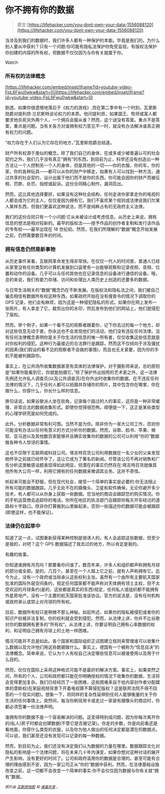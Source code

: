 # 你不拥有你的数据

> 原文:[https://lifehacker.com/you-dont-own-your-data-1556088120](https://lifehacker.com/you-dont-own-your-data-1556088120)

当涉及到我们的数据时，我们许多人都有一种保护的本能。毕竟是我们的。为什么别人要从中获利？只有一个问题:你可能有隐私法保护你免受监视，有版权法保护你创建的内容的所有权，但数据不仅仅因为与你有关就属于你。

Watch

### 所有权的法律概念

 [https://lifehacker.com/embed/inset/iframe?id=youtube-video-FpL6Fwu0wkw&start=0](https://lifehacker.com/embed/inset/iframe?id=youtube-video-FpL6Fwu0wkw&start=0) 

剧透，如果你很遗憾地落后于《权力的游戏》,但在第二季中有一个时刻，瓦里斯勋爵对提利昂·兰尼斯特谈论权力的本质。他问提利昂，如果国王、牧师或富人都要求他杀死另外两个人，一个佣兵会服从谁？然而，这个谜没有答案。重点不是答案，重点是问题。当有关各方对谁拥有权力意见不一时，就没有办法解决谁真正拥有权力的问题。

“权力存在于人们认为它存在的地方，”瓦里斯勋爵总结道。

财产所有权源于类似的概念。除了我们自己的身体，在或多或少被普遍认可的社会契约之外，我们几乎没有真正“拥有”的东西。到目前为止，科学还没有创造出一种方法让一个人控制另一个人的身体，但是其他的一切——你的衣服，你的车，你的家，你的各种玩具——都可以从你的财产中移走，如果有人可以找到一种方法，通过共享的社会契约，设计出属于他们而不是你的东西。你可能会因你的财产而被征税、罚款、处罚、指控或起诉。这份合同精心制作，漏洞百出。

然而，这比其他选择要好。如果没有这种社会结构，任何走进你家拿走你的电视的人都会成为它的主人，仅仅是因为拥有它。我们不喜欢某个规则或法律说我们欠某人某样东西，但我们更喜欢这种说法，而不是纯粹占有的无政府主义法律。

我们的这份合同只有一个小问题:它从未被设计成考虑信息。从历史上来说，拥有信息的想法是相对较新的。最早的版权法——授予作品的创作者复制和发行该作品的专有权——最早出现在 18 世纪初。然而，在我们所理解的“数据”概念开始发展之前，仍然需要数百年的时间。

### 拥有信息仍然是新事物

从历史事件来看，互联网革命发生得非常快。在仅仅一代人的时间里，普通人已经从家里没有任何类型的计算机发展到口袋里有一台能够观察和记录视频、音频、位置和动作的设备。几乎可以与任何其他也在记录信息的设备进行通信的设备。哦，总的来说，我们有能力存储、访问和处理比人类历史上创造的还要多的数据。

与日常生活相关的“数据”概念仍在不断发展。在版权法和隐私法之间，我们被自己骗去相信有数据所有权这种东西。如果政府开始在没有搜查令的情况下调取你的 GPS 记录，他们会有麻烦，因为这是一种侵犯隐私的形式。如果你在网上发布一张照片，有人拿走了它，裁剪出你的水印，然后发布到他们的网站上，他们就侵犯了版权。

然而，举个例子，如果一个看不见的观察者跟着你，记下你去过的每一个地方，却对这些信息无动于衷，你永远也不会发现他们的活动，他们没有违反任何法律。没有任何法律概念表明你是关于你生活的信息的唯一所有者，仅仅收集这些信息就是对你权利的侵犯。这种行为最接近的合法罪行是跟踪，然而这不仅倾向于涉及骚扰的因素(我们假设的看不见的观察者不会做的事情)，而且也无关紧要，因为你的手机不能被判跟踪你。

事实上，在公共场所收集数据甚至有具体的法律保护。对于摄影师来说，总的原则是“如果你能看到它，你就能拍摄它。”除了保护外出拍照的艺术家之外，这一法律先例还允许私人调查员(以及公共调查员)在你外出时收集你的数据。在不违反任何法律的情况下，几乎任何人都可以拍摄并存储你的照片，其中包含你在哪里，你在做什么，你穿什么，你长什么样的信息。

换句话说，如果谷歌派人坐在街角，记录每个路过的人的事实，这将是一种非常缓慢、非常合法的数据收集形式。即使你觉得很恐怖。顺便提一下，这正是某些类型的心理学研究是如何完成的。

此外，分析数据非常有利可图。当然不是为你。除非你为一家大公司工作，否则你可能没有办法以任何有意义的方式分析你的数据。然而，谷歌、脸书、苹果、微软、亚马逊以及其他数百家能够并且确实收集你的数据的公司可以利用“你的”数据做各种令人惊讶的事情。

这也不仅限于互联网或科技公司。塔吉特百货公司利用数据在一名少女的父亲发现她怀孕之前就已经怀孕了，这让它成为了著名的新闻。尽管该公司不再对销售和广告分析这类敏感话题表现得如此明显，但潜在的事实仍然存在:塔吉特百货就像其他所有大公司一样，利用它拥有的任何数据来微调其业务。这并不奇怪。

听起来可能会不舒服，但在现代社会，接受一个简单的事实是必要的:你无法阻止所有可能的数据跟踪。几乎无处不在的摄像头、卫星和软件确保，无论你避开多少技术，有人都可以从你身上获取一些数据。您当地的商店会跟踪您的购买情况。你的手机运营商会追踪你的电话。你所在地区的执法部门会跟踪你每天开车经过的道路和十字路口。除非你打算搬到山里躲起来，否则一些描述你的数据可能会被跟踪(即使这样，也不能保证)。

### 法律仍在起草中

知道了这一点，试图重新获得某种控制是很诱人的。有人会追踪这些数据，但至少是我的，对吧？这个 GPS 数据描述了我去过的地方，所以肯定是我的。

有趣的故事。

你知道谁拥有月亮吗？那要看你问谁了。数百年来，许多人和组织都声称拥有月球的部分或全部。是的，几百个。甚至在一个人踏上它之前，就有人声称拥有它。迄今为止，没有一个政府或当局承认这些权利主张。虽然有一个由所有主要航天国家批准的国际外层空间条约，规定任何国家都不能声称对天体拥有领土主权，但不太受欢迎的月球条约(是的，这些都是真实的东西)规定，任何私人或组织都不能拥有外星房地产。没有一个主要的航天国家批准该协议。官方的说法是，没有任何机构或政府承认或禁止对月球的所有权。

目前，数据所有权只是稍微不那么神秘。如前所述，如果你的隐私被侵犯或者你的知识产权被非法复制，你的权利就会受到侵犯。然而，从法律上讲，你并不比谷歌对你的数据拥有更多的“所有权”。从法律上讲，你要证明自己拥有心率数据的权利，和证明自己拥有月球上的土地一样困难。

情况可能并不总是如此。各个国家和国际组织正试图建立规则来管理谁可以收集什么数据以及允许他们用这些数据做什么。事实上，德国有一个被称为“信息自决”的法律概念。简单来说，它认为个人有权自己决定哪些信息可以被谁使用以及用于什么目的。

然而，仅仅在国际上采用这种格式可能不是最好的解决方案。事实上，如果突然之间，所有的个人、公司和政府都只能在你明确授权的情况下收集你的数据，生活将会变得更加复杂。我们已经经历了一些困难，这些困难来自于给内容创作者分配媒体的垄断权(在家庭视频背景下开着电视算不算侵犯版权？这是联邦法院不得不回答的一个现实问题)。想象一下，将同样的复杂性延伸到任何人能够衡量的关于你生活的任何事情上。突然间，每当你刷信用卡或走过一家装有摄像头的商店时，你都必须签署一份法律声明。

谁拥有你的数据不是一个容易解决的问题。这变得特别成问题，因为你每次离开你的(私人)房子时都会创建数据(不管它是否被记录)。你走的步数，你是向前看还是看地面，你穿什么类型的衣服，以及你为他人做出的任何决定都是潜在的数据点。可以说，我们甚至还没有发现可以记录的每一种数据。

然而，到目前为止，我们还没有决定我们认为数据的力量在哪里。数据跟踪文化对隐私的影响是一个法律问题，将在未来几十年内演变，如果你想对这种对话的展开产生影响，没有更好的时间了。公司和政府滥用你的数据是合理的。甚至可能有合理的理由感到不安，因为一家公司正从“你的”数据中获利。然而，在法律基础设施改变之前，这一切都不会改变一个简单的事实:你不会仅仅因为数据与你有关就“拥有”数据。

<small>*照片由*</small> [<small>*互联网地图*</small>](http://internet-map.net/) <small>*和*</small> [<small>*维基共享*</small>](http://commons.wikimedia.org/wiki/File:Astronaut_moon_rock.jpg) <small>*。*</small>